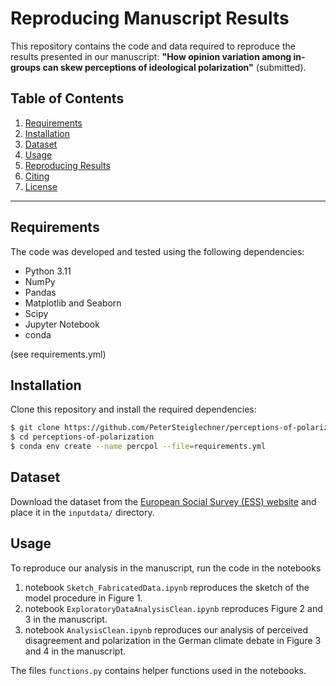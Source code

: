 # Reproducing Manuscript Results

This repository contains the code and data required to reproduce the results presented in our manuscript: **"How opinion variation among in-groups can skew perceptions of ideological polarization"** (submitted).

## Table of Contents
1. [Requirements](#requirements)
2. [Installation](#installation)
3. [Dataset](#dataset)
4. [Usage](#usage)
5. [Reproducing Results](#reproducing-results)
6. [Citing](#citing)
7. [License](#license)

---

## Requirements
The code was developed and tested using the following dependencies:
- Python 3.11
- NumPy
- Pandas
- Matplotlib and Seaborn
- Scipy
- Jupyter Notebook
- conda

(see requirements.yml)

## Installation
Clone this repository and install the required dependencies:

```bash
$ git clone https://github.com/PeterSteiglechner/perceptions-of-polarization.git
$ cd perceptions-of-polarization
$ conda env create --name percpol --file=requirements.yml
```

## Dataset
Download the dataset from the [European Social Survey (ESS) website](https://ess.sikt.no/en/) and place it in the `inputdata/` directory.


## Usage
To reproduce our analysis in the manuscript, run the code in the notebooks

1. notebook `Sketch_FabricatedData.ipynb` reproduces the sketch of the model procedure in Figure 1.
2. notebook `ExploratoryDataAnalysisClean.ipynb` reproduces Figure 2 and 3 in the manuscript.
3. notebook `AnalysisClean.ipynb` reproduces our analysis of perceived disagreement and polarization in the German climate debate in Figure 3 and 4 in the manuscript.

The files `functions.py` contains helper functions used in the notebooks. 
